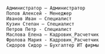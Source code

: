 	Администратор – Администратор
	Попов Алексей - Менеджер
	Иванов Иван – Специалист
	Кузин Степан – Специалист
	Петров Петр - Специалист
	Маслова Елена – Кадровик_Расчетчик
	Фролова Мария - Кадровик_Расчетчик
	Сидоров Сидор – Бухгалтер ИТ фирмы
